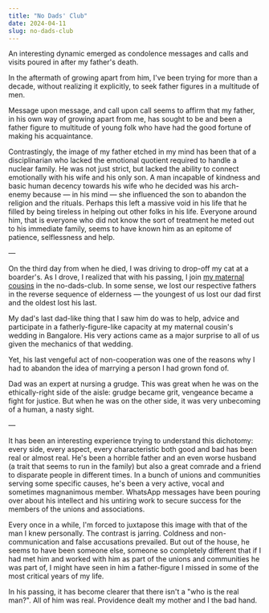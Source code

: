 ```yaml
---
title: "No Dads' Club"
date: 2024-04-11
slug: no-dads-club
---
```


An interesting dynamic emerged as condolence messages and calls and visits poured in after my father's death.

In the aftermath of growing apart from him, I've been trying for more than a decade, without realizing it explicitly, to seek father figures in a multitude of men.

Message upon message, and call upon call seems to affirm that my father, in his own way of growing apart from me, has sought to be and been a father figure to multitude of young folk who have had the good fortune of making his acquaintance.

Contrastingly, the image of my father etched in my mind has been that of a disciplinarian who lacked the emotional quotient required to handle a nuclear family. He was not just strict, but lacked the ability to connect emotionally with his wife and his only son. A man incapable of kindness and basic human decency towards his wife who he decided was his arch-enemy because — in his mind — she influenced the son to abandon the religion and the rituals. Perhaps this left a massive void in his life that he filled by being tireless in helping out other folks in his life. Everyone around him, that is everyone who did not know the sort of treatment he meted out to his immediate family, seems to have known him as an epitome of patience, selflessness and help.

—

On the third day from when he died, I was driving to drop-off my cat at a boarder's. As I drove, I realized that with his passing, I join [my maternal cousins](https://notes.druchan.com/tales-from-a-bygone-summer) in the no-dads-club. In some sense, we lost our respective fathers in the reverse sequence of elderness — the youngest of us lost our dad first and the oldest lost his last.

My dad's last dad-like thing that I saw him do was to help, advice and participate in a fatherly-figure-like capacity at my maternal cousin's wedding in Bangalore. His very actions came as a major surprise to all of us given the mechanics of that wedding.

Yet, his last vengeful act of non-cooperation was one of the reasons why I had to abandon the idea of marrying a person I had grown fond of.

Dad was an expert at nursing a grudge. This was great when he was on the ethically-right side of the aisle: grudge became grit, vengeance became a fight for justice. But when he was on the other side, it was very unbecoming of a human, a nasty sight.

—

It has been an interesting experience trying to understand this dichotomy: every side, every aspect, every characteristic both good and bad has been real or almost real. He's been a horrible father and an even worse husband (a trait that seems to run in the family) but also a great comrade and a friend to disparate people in different times. In a bunch of unions and communities serving some specific causes, he's been a very active, vocal and sometimes magnanimous member. WhatsApp messages have been pouring over about his intellect and his untiring work to secure success for the members of the unions and associations.

Every once in a while, I'm forced to juxtapose this image with that of the man I knew personally. The contrast is jarring. Coldness and non-communication and false accusations prevailed. But out of the house, he seems to have been someone else, someone so completely different that if I had met him and worked with him as part of the unions and communities he was part of, I might have seen in him a father-figure I missed in some of the most critical years of my life.

In his passing, it has become clearer that there isn't a "who is the real man?". All of him was real. Providence dealt my mother and I the bad hand.
